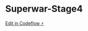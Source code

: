 # Superwar-Stage4

[Edit in Codeflow ⚡️](https://stackblitz.com/~/github.com/Sahanashre-V/Superwar-Stage4)